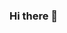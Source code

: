 ### Hi there 👋

<!--

[![Oriane's GitHub stats](https://github-readme-stats.vercel.app/api?oriane-houssin)](https://github.com/oriane-houssin/github-readme-stats)
-->
